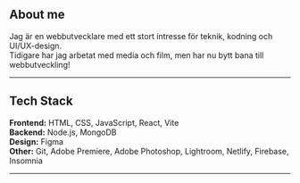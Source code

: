 ## About me
Jag är en webbutvecklare med ett stort intresse för teknik, kodning och UI/UX-design.  
Tidigare har jag arbetat med media och film, men har nu bytt bana till webbutveckling!

---

## Tech Stack
**Frontend:** HTML, CSS, JavaScript, React, Vite  
**Backend:** Node.js, MongoDB  
**Design:** Figma  
**Other:** Git, Adobe Premiere, Adobe Photoshop, Lightroom, Netlify, Firebase, Insomnia

---
